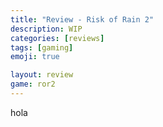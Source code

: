 ```yaml
---
title: "Review - Risk of Rain 2"
description: WIP
categories: [reviews]
tags: [gaming]
emoji: true

layout: review
game: ror2
---
```


hola
